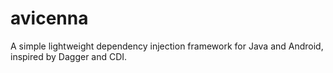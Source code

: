 # avicenna
A simple lightweight dependency injection framework for Java and Android, inspired by Dagger and CDI.
